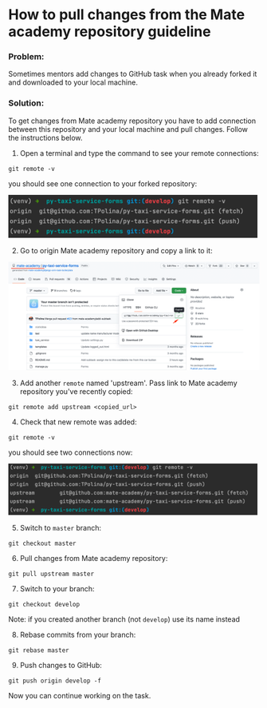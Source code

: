 # How to pull changes from the Mate academy repository guideline

### Problem:
Sometimes mentors add changes to GitHub task when you already forked it and 
downloaded to your local machine.

### Solution:
To get changes from Mate academy repository you have to add connection between this
repository and your local machine and pull changes. Follow the instructions below.
1. Open a terminal and type the command to see your remote connections:
```
git remote -v
```
you should see one connection to your forked repository:

<img src="../assets/remote-list-before.png" alt="Remote list before" width="500"/>

2. Go to origin Mate academy repository and copy a link to it:

<img src="../assets/link-to-mate-repo.png" alt="Link to Mate academy repository" width="1000"/>

3. Add another `remote` named 'upstream'. Pass link to Mate academy repository 
you've recently copied:
```
git remote add upstream <copied_url>
```
4. Check that new remote was added:
```
git remote -v
```
you should see two connections now:

<img src="../assets/remote-list-after.png" alt="Remote list after" width="500"/>

5. Switch to `master` branch:
```
git checkout master
```
6. Pull changes from Mate academy repository:
```
git pull upstream master
```
7. Switch to your branch:
```
git checkout develop
```
Note: if you created another branch (not `develop`) use its name instead

8. Rebase commits from your branch:
```
git rebase master
```
9. Push changes to GitHub:
```
git push origin develop -f
```

Now you can continue working on the task.
